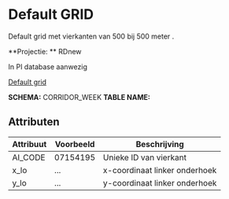 # Default GRID

Default grid met vierkanten van 500 bij 500 meter .

**Projectie: ** RDnew

In PI database aanwezig 

[Default grid](voorbeeld.png)

**SCHEMA:** CORRIDOR_WEEK
**TABLE NAME:**

## Attributen

| Attribuut          | Voorbeeld | Beschrijving | 
|----------         |-----------|--------------|
| AI_CODE | 07154195 | Unieke ID van vierkant | 
| x_lo | ... | x-coordinaat linker onderhoek | 
| y_lo | ... | y-coordinaat linker onderhoek |
